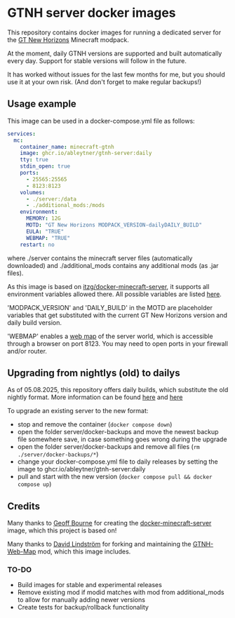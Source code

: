 # GTNH server docker images

This repository contains docker images for running a dedicated server for the [GT New Horizons](https://www.gtnewhorizons.com/) Minecraft modpack.

At the moment, daily GTNH versions are supported and built automatically every day. Support for stable versions will follow in the future.

It has worked without issues for the last few months for me, but you should use it at your own risk. (And don't forget to make regular backups!)

## Usage example

This image can be used in a docker-compose.yml file as follows:
```yml
services:
  mc:
    container_name: minecraft-gtnh
    image: ghcr.io/ableytner/gtnh-server:daily
    tty: true
    stdin_open: true
    ports:
      - 25565:25565
      - 8123:8123
    volumes:
      - ./server:/data
      - ./additional_mods:/mods
    environment:
      MEMORY: 12G
      MOTD: "GT New Horizons MODPACK_VERSION-dailyDAILY_BUILD"
      EULA: "TRUE"
      WEBMAP: "TRUE"
    restart: no
```
where ./server contains the minecraft server files (automatically downloaded) and ./additional_mods contains any additional mods (as .jar files).

As this image is based on [itzg/docker-minecraft-server](https://github.com/itzg/docker-minecraft-server), it supports all environment variables allowed there. All possible variables are listed [here](https://docker-minecraft-server.readthedocs.io/en/latest/variables/#server).

'MODPACK_VERSION' and 'DAILY_BUILD' in the MOTD are placeholder variables that get substituted with the current GT New Horizons version and daily build version.

'WEBMAP' enables a [web map](https://github.com/GTNewHorizons/GTNH-Web-Map) of the server world, which is accessible through a browser on port 8123. You may need to open ports in your firewall and/or router.

## Upgrading from nightlys (old) to dailys

As of 05.08.2025, this repository offers daily builds, which substitute the old nightly format.
More information can be found [here](https://github.com/GTNewHorizons/DreamAssemblerXXL/pull/210) and [here](https://github.com/GTNewHorizons/DreamAssemblerXXL/pull/217)

To upgrade an existing server to the new format:
* stop and remove the container (`docker compose down`)
* open the folder server/docker-backups and move the newest backup file somewhere save, in case something goes wrong during the upgrade
* open the folder server/docker-backups and remove all files (`rm ./server/docker-backups/*`)
* change your docker-compose.yml file to daily releases by setting the image to ghcr.io/ableytner/gtnh-server:daily
* pull and start with the new version (`docker compose pull && docker compose up`)

## Credits

Many thanks to [Geoff Bourne](https://github.com/itzg) for creating the [docker-minecraft-server](https://github.com/itzg/docker-minecraft-server) image, which this project is based on!

Many thanks to [David Lindström](https://github.com/dvdmandt) for forking and maintaining the [GTNH-Web-Map](https://github.com/GTNewHorizons/GTNH-Web-Map) mod, which this image includes.

### TO-DO

* Build images for stable and experimental releases
* Remove existing mod if modid matches with mod from additional_mods to allow for manually adding newer versions
* Create tests for backup/rollback functionality
